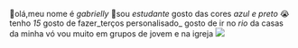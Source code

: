 👋olá,meu nome é _gabrielly_
🎒sou _estudante_ 
gosto das cores _azul e preto_ 
😭tenho _15_
gosto de fazer_terços personalisado_ 
gosto de ir no _rio_ da casas da minha vó
vou muito em grupos de jovem e na igreja 
![](https://media.tenor.com/q8OAdyt1v7oAAAAi/shrug.gif)

